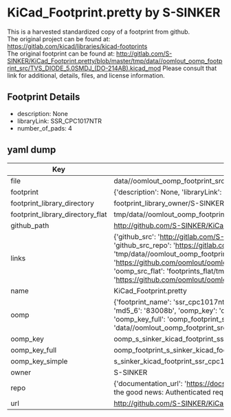 # KiCad_Footprint.pretty by S-SINKER  
This is a harvested standardized copy of a footprint from github.  
The original project can be found at:  
https://gitlab.com/kicad/libraries/kicad-footprints  
The original footprint can be found at:
http://gitlab.com/S-SINKER/KiCad_Footprint.pretty/blob/master/tmp/data//oomlout_oomp_footprint_src/TVS_DIODE_5.0SMDJ_(DO-214AB).kicad_mod
Please consult that link for additional, details, files, and license information.  
## Footprint Details
* description: None  
* libraryLink: SSR_CPC1017NTR  
* number_of_pads: 4  
## yaml dump  
| Key | Value |  
| --- | --- |  
| file | data//oomlout_oomp_footprint_src/KiCad_Footprint.pretty/SSR_CPC1017NTR.kicad_mod |  
| footprint | {'description': None, 'libraryLink': 'SSR_CPC1017NTR', 'number_of_pads': 4} |  
| footprint_library_directory | footprint_library_owner/S-SINKER_KiCad_Footprint.pretty |  
| footprint_library_directory_flat | tmp/data//oomlout_oomp_footprint_src/footprints_flat/s_sinker_kicad_footprint_ssr_cpc1017ntr/working |  
| github_path | http://github.com/S-SINKER/KiCad_Footprint.pretty/blob/master/tmp/data//oomlout_oomp_footprint_src/SSR_CPC1017NTR.kicad_mod |  
| links | {'github_src': 'http://gitlab.com/S-SINKER/KiCad_Footprint.pretty/blob/master/tmp/data//oomlout_oomp_footprint_src/TVS_DIODE_5.0SMDJ_(DO-214AB).kicad_mod', 'github_src_repo': 'https://gitlab.com/kicad/libraries/kicad-footprints', 'oomp_bot': 'tmp/data//oomlout_oomp_footprint_src/footprints/s_sinker_kicad_footprint_ssr_cpc1017ntr/working', 'oomp_bot_github': 'https://github.com/oomlout/oomlout_oomp_footprint_bot/tree/main/tmp/data//oomlout_oomp_footprint_src/footprints/s_sinker_kicad_footprint_ssr_cpc1017ntr/working', 'oomp_src_flat': 'footprints_flat/tmp/data//oomlout_oomp_footprint_src/footprints_flat/s_sinker_kicad_footprint_ssr_cpc1017ntr/working', 'oomp_src_flat_github': 'https://github.com/oomlout/oomlout_oomp_footprint_src/tree/main/tmp/data//oomlout_oomp_footprint_src/footprints_flat/s_sinker_kicad_footprint_ssr_cpc1017ntr/working'} |  
| name | KiCad_Footprint.pretty |  
| oomp | {'footprint_name': 'ssr_cpc1017ntr', 'library_name': 'kicad_footprint', 'md5': '83008baf90a06366e5874b578404d99c', 'md5_10': '83008baf90', 'md5_5': '83008', 'md5_6': '83008b', 'oomp_key': 'oomp_s_sinker_kicad_footprint_ssr_cpc1017ntr', 'oomp_key_extra': 'oomp_footprint_s_sinker_kicad_footprint_ssr_cpc1017ntr', 'oomp_key_full': 'oomp_footprint_s_sinker_kicad_footprint_ssr_cpc1017ntr_83008b', 'oomp_key_simple': 's_sinker_kicad_footprint_ssr_cpc1017ntr', 'original_filename': 'data//oomlout_oomp_footprint_src/KiCad_Footprint.pretty/SSR_CPC1017NTR.kicad_mod', 'owner_name': 's_sinker'} |  
| oomp_key | oomp_s_sinker_kicad_footprint_ssr_cpc1017ntr |  
| oomp_key_full | oomp_footprint_s_sinker_kicad_footprint_ssr_cpc1017ntr |  
| oomp_key_simple | s_sinker_kicad_footprint_ssr_cpc1017ntr |  
| owner | S-SINKER |  
| repo | {'documentation_url': 'https://docs.github.com/rest/overview/resources-in-the-rest-api#rate-limiting', 'message': "API rate limit exceeded for 84.66.142.224. (But here's the good news: Authenticated requests get a higher rate limit. Check out the documentation for more details.)"} |  
| url | http://github.com/S-SINKER/KiCad_Footprint.pretty |  

